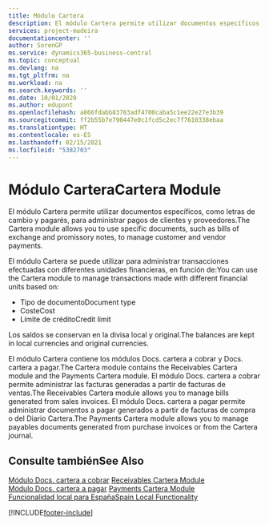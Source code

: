 ```yaml
---
title: Módulo Cartera
description: El módulo Cartera permite utilizar documentos específicos, como letras de cambio y pagarés, para administrar pagos de clientes y proveedores.
services: project-madeira
documentationcenter: ''
author: SorenGP
ms.service: dynamics365-business-central
ms.topic: conceptual
ms.devlang: na
ms.tgt_pltfrm: na
ms.workload: na
ms.search.keywords: ''
ms.date: 10/01/2020
ms.author: edupont
ms.openlocfilehash: a866fdabb83783adf4700caba5c1ee22e27e3b39
ms.sourcegitcommit: ff2b55b7e790447e0c1fcd5c2ec7f7610338ebaa
ms.translationtype: HT
ms.contentlocale: es-ES
ms.lasthandoff: 02/15/2021
ms.locfileid: "5382703"
---
```

# <a name="cartera-module"></a><span data-ttu-id="39411-103">Módulo Cartera</span><span class="sxs-lookup"><span data-stu-id="39411-103">Cartera Module</span></span>
<span data-ttu-id="39411-104">El módulo Cartera permite utilizar documentos específicos, como letras de cambio y pagarés, para administrar pagos de clientes y proveedores.</span><span class="sxs-lookup"><span data-stu-id="39411-104">The Cartera module allows you to use specific documents, such as bills of exchange and promissory notes, to manage customer and vendor payments.</span></span>  

<span data-ttu-id="39411-105">El módulo Cartera se puede utilizar para administrar transacciones efectuadas con diferentes unidades financieras, en función de:</span><span class="sxs-lookup"><span data-stu-id="39411-105">You can use the Cartera module to manage transactions made with different financial units based on:</span></span>  

- <span data-ttu-id="39411-106">Tipo de documento</span><span class="sxs-lookup"><span data-stu-id="39411-106">Document type</span></span>  
- <span data-ttu-id="39411-107">Coste</span><span class="sxs-lookup"><span data-stu-id="39411-107">Cost</span></span>  
- <span data-ttu-id="39411-108">Límite de crédito</span><span class="sxs-lookup"><span data-stu-id="39411-108">Credit limit</span></span>  

<span data-ttu-id="39411-109">Los saldos se conservan en la divisa local y original.</span><span class="sxs-lookup"><span data-stu-id="39411-109">The balances are kept in local currencies and original currencies.</span></span>  

<span data-ttu-id="39411-110">El módulo Cartera contiene los módulos Docs. cartera a cobrar y Docs. cartera a pagar.</span><span class="sxs-lookup"><span data-stu-id="39411-110">The Cartera module contains the Receivables Cartera module and the Payments Cartera module.</span></span> <span data-ttu-id="39411-111">El módulo Docs. cartera a cobrar permite administrar las facturas generadas a partir de facturas de ventas.</span><span class="sxs-lookup"><span data-stu-id="39411-111">The Receivables Cartera module allows you to manage bills generated from sales invoices.</span></span> <span data-ttu-id="39411-112">El módulo Docs. cartera a pagar permite administrar documentos a pagar generados a partir de facturas de compra o del Diario Cartera.</span><span class="sxs-lookup"><span data-stu-id="39411-112">The Payments Cartera module allows you to manage payables documents generated from purchase invoices or from the Cartera journal.</span></span>  

## <a name="see-also"></a><span data-ttu-id="39411-113">Consulte también</span><span class="sxs-lookup"><span data-stu-id="39411-113">See Also</span></span>  
 <span data-ttu-id="39411-114">[Módulo Docs. cartera a cobrar](receivables-cartera-module.md) </span><span class="sxs-lookup"><span data-stu-id="39411-114">[Receivables Cartera Module](receivables-cartera-module.md) </span></span>  
 <span data-ttu-id="39411-115">[Módulo Docs. cartera a pagar](payments-cartera-module.md) </span><span class="sxs-lookup"><span data-stu-id="39411-115">[Payments Cartera Module](payments-cartera-module.md) </span></span>  
 [<span data-ttu-id="39411-116">Funcionalidad local para España</span><span class="sxs-lookup"><span data-stu-id="39411-116">Spain Local Functionality</span></span>](spain-local-functionality.md)


[!INCLUDE[footer-include](../../includes/footer-banner.md)]